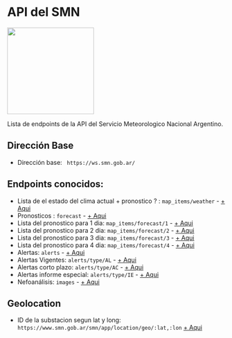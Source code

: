 # API del SMN

<img src="https://image.flaticon.com/icons/png/512/297/297396.png" width="200">

Lista de endpoints de la API del Servicio Meteorologico Nacional Argentino.

## Dirección Base

* Dirección base: ` https://ws.smn.gob.ar/`

## Endpoints conocidos:

* Lista de el estado del clima actual + pronostico ? : `map_items/weather` - [+ Aqui](https://github.com/gastonpereyra/smnQL/blob/master/docs/api/clima.md)
* Pronosticos : `forecast` - [+ Aqui](https://github.com/gastonpereyra/smnQL/blob/master/docs/api/pronostico.md)
* Lista del pronostico para 1 dia: `map_items/forecast/1` - [+ Aqui](https://github.com/gastonpereyra/smnQL/blob/master/docs/api/pronostico.md)
* Lista del pronostico para 2 dia: `map_items/forecast/2` - [+ Aqui](https://github.com/gastonpereyra/smnQL/blob/master/docs/api/pronostico.md)
* Lista del pronostico para 3 dia: `map_items/forecast/3` - [+ Aqui](https://github.com/gastonpereyra/smnQL/blob/master/docs/api/pronostico.md)
* Lista del pronostico para 4 dia: `map_items/forecast/4` - [+ Aqui](https://github.com/gastonpereyra/smnQL/blob/master/docs/api/pronostico.md)
* Alertas: `alerts` - [+ Aqui](https://github.com/gastonpereyra/smnQL/blob/master/docs/api/alertas.md)
* Alertas Vigentes: `alerts/type/AL` - [+ Aqui](https://github.com/gastonpereyra/smnQL/blob/master/docs/api/alertas.md)
* Alertas corto plazo: `alerts/type/AC` - [+ Aqui](https://github.com/gastonpereyra/smnQL/blob/master/docs/api/alertas.md)
* Alertas informe especial: `alerts/type/IE` - [+ Aqui](https://github.com/gastonpereyra/smnQL/blob/master/docs/api/alertas.md)
* Nefoanálisis: `images` - [+ Aqui](https://github.com/gastonpereyra/smnQL/blob/master/docs/api/nefoanalisis.md)

## Geolocation

* ID de la substacion segun lat y long: `https://www.smn.gob.ar/smn/app/location/geo/:lat,:lon`
[+ Aqui](https://github.com/gastonpereyra/smnQL/blob/master/docs/api/geoLocation.md)

